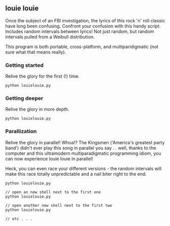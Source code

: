 ## louie louie

Once the subject of an FBI investigation, the lyrics of this rock 'n' roll classic have long been confusing. Confront your confusion with this handy script. Includes random intervals between lyrics! Not just random, but random intervals pulled from a Weibull distribution.

This program is both portable, cross-platform, and multiparidigmatic (not sure what that means really).

### Getting started
Relive the glory for the first (!) time.
```
python louielouie.py
```

### Getting deeper
Relive the glory in more depth.
```
python louielouie.py
```

### Parallization
Relive the glory in parallel! Whoa!? The Kingsmen ('America's greatest party band') didn't ever play this song in parallel you say . . well, thanks to the computer and this ultramodern multiparadigmatic programming idiom, you can now experience louie louie in parallel!

Heck, you can even race your different versions - the random intervals will make this race totally unpredictable and a nail biter right to the end.
```
python louielouie.py

// open an new shell next to the first one
python louielouie.py

// open another new shell next to the first two
python louielouie.py

// etc . . . 
```
